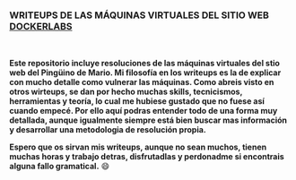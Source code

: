 ### WRITEUPS DE LAS MÁQUINAS VIRTUALES DEL SITIO WEB [DOCKERLABS](https://dockerlabs.es/#/)  

<br>

**Este repositorio incluye resoluciones de las máquinas virtuales del stio web del Pingüino de Mario. Mi filosofía en los writeups es la de explicar con mucho detalle como vulnerar las máquinas. Como abreis visto en otros wirteups, se dan por hecho muchas skills, tecnicismos, herramientas y teoría, lo cual me hubiese gustado que no fuese así cuando empecé. Por ello aquí podras entender todo de una forma muy detallada, aunque igualmente siempre está bien buscar mas información y desarrollar una metodologia de resolución propia.**  

**Espero que os sirvan mis writeups, aunque no sean muchos, tienen muchas horas y trabajo detras, disfrutadlas y perdonadme si encontrais alguna fallo gramatical.** 😄
